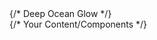 <div className="min-h-screen w-full bg-black relative">
    {/* Deep Ocean Glow */}
    <div
      className="absolute inset-0 z-0"
      style={{
        background:
         "radial-gradient(70% 55% at 50% 50%, #2a5d77 0%, #184058 18%, #0f2a43 34%, #0a1b30 50%, #071226 66%, #040d1c 80%, #020814 92%, #01040d 97%, #000309 100%), radial-gradient(160% 130% at 10% 10%, rgba(0,0,0,0) 38%, #000309 76%, #000208 100%), radial-gradient(160% 130% at 90% 90%, rgba(0,0,0,0) 38%, #000309 76%, #000208 100%)"
      }}
    />
    {/* Your Content/Components */}
  </div>